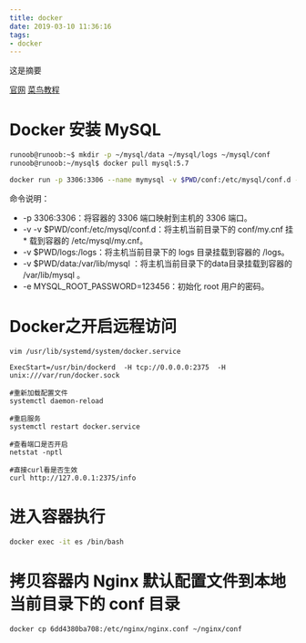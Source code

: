 ```yaml
---
title: docker
date: 2019-03-10 11:36:16
tags: 
- docker
---
```

这是摘要
<!-- more -->
[官网](https://docs.docker-cn.com/)
[菜鸟教程](http://www.runoob.com/docker/docker-tutorial.html)
# Docker 安装 MySQL
```bash
runoob@runoob:~$ mkdir -p ~/mysql/data ~/mysql/logs ~/mysql/conf
runoob@runoob:~/mysql$ docker pull mysql:5.7

docker run -p 3306:3306 --name mymysql -v $PWD/conf:/etc/mysql/conf.d -v $PWD/logs:/logs -v $PWD/data:/var/lib/mysql -e MYSQL_ROOT_PASSWORD=123456 -d mysql:5.6

```
命令说明：
* -p 3306:3306：将容器的 3306 端口映射到主机的 3306 端口。
* -v -v $PWD/conf:/etc/mysql/conf.d：将主机当前目录下的 conf/my.cnf 挂* 载到容器的 /etc/mysql/my.cnf。
* -v $PWD/logs:/logs：将主机当前目录下的 logs 目录挂载到容器的 /logs。
* -v $PWD/data:/var/lib/mysql ：将主机当前目录下的data目录挂载到容器的 /var/lib/mysql 。
* -e MYSQL_ROOT_PASSWORD=123456：初始化 root 用户的密码。

# Docker之开启远程访问

```
vim /usr/lib/systemd/system/docker.service

ExecStart=/usr/bin/dockerd  -H tcp://0.0.0.0:2375  -H unix:///var/run/docker.sock

#重新加载配置文件
systemctl daemon-reload    

#重启服务
systemctl restart docker.service 

#查看端口是否开启
netstat -nptl

#直接curl看是否生效
curl http://127.0.0.1:2375/info

```
# 进入容器执行
```bash
docker exec -it es /bin/bash
```
# 拷贝容器内 Nginx 默认配置文件到本地当前目录下的 conf 目录
```bash
docker cp 6dd4380ba708:/etc/nginx/nginx.conf ~/nginx/conf
```
